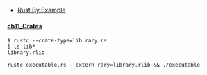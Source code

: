 
- [Rust By Example](https://doc.rust-lang.org/rust-by-example/index.html)

#### [ch11_Crates](https://doc.rust-lang.org/rust-by-example/crates.html) 


    $ rustc --crate-type=lib rary.rs
    $ ls lib*
    library.rlib
    
    rustc executable.rs --extern rary=library.rlib && ./executable 